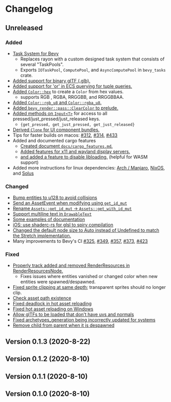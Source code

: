 # Changelog

## Unreleased

### Added

- [Task System for Bevy][384]
  - Replaces rayon with a custom designed task system that consists of several "TaskPools".
  - Exports `IOTaskPool`, `ComputePool`, and `AsyncComputePool` in `bevy_tasks` crate.
- [Added support for binary glTF (.glb).][271]
- [Added support for 'or' in ECS querying for tuple queries.][358]
- [Added `Color::hex`][362] to create a `Color` from hex values.
  - supports RGB , RGBA, RRGGBB, and RRGGBBAA.
- [Added `Color::rgb_u8` and `Color::rgba_u8`.][381]
- [Added `bevy_render::pass::ClearColor` to prelude.][396]
- [Added methods on `Input<T>`][428] for access to all pressed/just_pressed/just_released keys.
  - `{get_pressed, get_just_pressed, get_just_released}`
- [Derived `Clone` for UI component bundles.][390]
- Tips for faster builds on macos: [#312][312], [#314][314], [#433][433]
- Added and documented cargo features
  - [Created document `docs/cargo_features.md`.][249]
  - [Added features for x11 and wayland display servers.][249]
  - [and added a feature to disable libloading.][363] (helpful for WASM support)
- Added more instructions for linux dependencies: [Arch / Manjaro][275], [NixOS][290], and [Solus][331]

### Changed
 
- [Bump entities to u128 to avoid collisions][393]
- [Send an AssetEvent when modifying using `get_id_mut`][323]
- [Rename `Assets::get_id_mut` -> `Assets::get_with_id_mut`][332]
- [Support multiline text in `DrawableText`][183]
- [Some examples of documentation][338]
- [iOS: use shaderc-rs for glsl to spirv compilation][324]
- [Changed the default node size to Auto instead of Undefined to match the Stretch implementation.][304]
- Many improvements to Bevy's CI [#325][325], [#349][349], [#357][357], [#373][373], [#423][423]

### Fixed

- [Properly track added and removed RenderResources in RenderResourcesNode.][361]
  - Fixes issues where entities vanished or changed color when new entities were spawned/despawned.
- [Fixed sprite clipping at same depth][385]; transparent sprites should no longer clip.
- [Check asset path existence][345]
- [Fixed deadlock in hot asset reloading][376]
- [Fixed hot asset reloading on Windows][394]
- [Allow glTFs to be loaded that don't have uvs and normals][406]
- [Fixed archetypes_generation being incorrectly updated for systems][383]
- [Remove child from parent when it is despawned][386]


[183]: https://github.com/bevyengine/bevy/pull/183
[249]: https://github.com/bevyengine/bevy/pull/249
[271]: https://github.com/bevyengine/bevy/pull/271
[275]: https://github.com/bevyengine/bevy/pull/275
[290]: https://github.com/bevyengine/bevy/pull/290
[304]: https://github.com/bevyengine/bevy/pull/304
[312]: https://github.com/bevyengine/bevy/pull/312
[314]: https://github.com/bevyengine/bevy/pull/314
[323]: https://github.com/bevyengine/bevy/pull/323
[324]: https://github.com/bevyengine/bevy/pull/324
[325]: https://github.com/bevyengine/bevy/pull/325
[331]: https://github.com/bevyengine/bevy/pull/331
[332]: https://github.com/bevyengine/bevy/pull/332
[338]: https://github.com/bevyengine/bevy/pull/332
[345]: https://github.com/bevyengine/bevy/pull/345
[349]: https://github.com/bevyengine/bevy/pull/349
[357]: https://github.com/bevyengine/bevy/pull/357
[358]: https://github.com/bevyengine/bevy/pull/358
[361]: https://github.com/bevyengine/bevy/pull/361
[362]: https://github.com/bevyengine/bevy/pull/362
[363]: https://github.com/bevyengine/bevy/pull/363
[373]: https://github.com/bevyengine/bevy/pull/373
[376]: https://github.com/bevyengine/bevy/pull/376
[381]: https://github.com/bevyengine/bevy/pull/381
[383]: https://github.com/bevyengine/bevy/pull/383
[384]: https://github.com/bevyengine/bevy/pull/384
[385]: https://github.com/bevyengine/bevy/pull/385
[386]: https://github.com/bevyengine/bevy/pull/386
[390]: https://github.com/bevyengine/bevy/pull/390
[393]: https://github.com/bevyengine/bevy/pull/393
[394]: https://github.com/bevyengine/bevy/pull/394
[396]: https://github.com/bevyengine/bevy/pull/396
[406]: https://github.com/bevyengine/bevy/pull/406
[423]: https://github.com/bevyengine/bevy/pull/423
[428]: https://github.com/bevyengine/bevy/pull/428
[433]: https://github.com/bevyengine/bevy/pull/433


## Version 0.1.3 (2020-8-22)

## Version 0.1.2 (2020-8-10)

## Version 0.1.1 (2020-8-10)

## Version 0.1.0 (2020-8-10)
